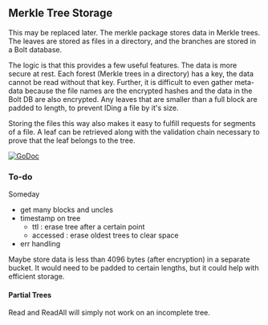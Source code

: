 ## Merkle Tree Storage
This may be replaced later. The merkle package stores data in Merkle trees. The
leaves are stored as files in a directory, and the branches are stored in a Bolt
database.

The logic is that this provides a few useful features. The data is more secure
at rest. Each forest (Merkle trees in a directory) has a key, the data cannot
be read without that key. Further, it is difficult to even gather meta-data
because the file names are the encrypted hashes and the data in the Bolt DB are
also encrypted. Any leaves that are smaller than a full block are padded to
length, to prevent IDing a file by it's size.

Storing the files this way also makes it easy to fulfill requests for segments
of a file. A leaf can be retrieved along with the validation chain necessary to
prove that the leaf belongs to the tree.

[![GoDoc](https://godoc.org/github.com/dist-ribut-us/merkle?status.svg)](https://godoc.org/github.com/dist-ribut-us/merkle)

### To-do
Someday
* get many blocks and uncles
* timestamp on tree
  * ttl : erase tree after a certain point
  * accessed : erase oldest trees to clear space 
* err handling

Maybe store data is less than 4096 bytes (after encryption) in a separate
bucket. It would need to be padded to certain lengths, but it could help with
efficient storage.

#### Partial Trees
Read and ReadAll will simply not work on an incomplete tree.